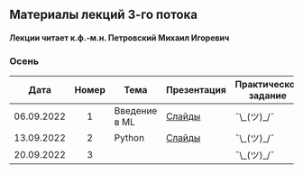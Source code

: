 ## Материалы лекций 3-го потока 
#### Лекции читает  к.ф.-м.н. Петровский Михаил Игоревич

### Осень

| Дата | Номер | Тема | Презентация | Практическое задание |
| :---: | :---: | --- | --- | --- |
| 06.09.2022 | 1 | Введение в ML | [Слайды](https://github.com/MSU-ML-COURSE/ML-COURSE-23-24/blob/main/slides/3_stream/ML1-intro.pdf) | ¯\\\_(ツ)\_/¯ |
| 13.09.2022 | 2 | Python | [Слайды](https://github.com/MSU-ML-COURSE/ML-COURSE-23-24/blob/main/slides/3_stream/ML2-Python.pdf) | ¯\\\_(ツ)\_/¯ |
| 20.09.2022 | 3 | | | ¯\\\_(ツ)\_/¯ |



